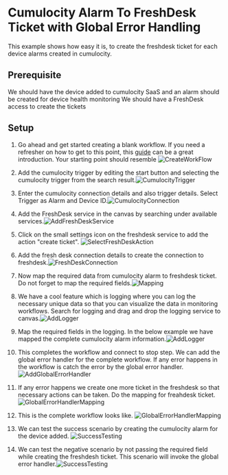 # Cumulocity Alarm To FreshDesk Ticket with Global Error Handling

This example shows how easy it is,  to create the freshdesk ticket for each device alarms created in cumulocity.

## Prerequisite
We should have the device added to cumulocity SaaS and an alarm should be created for device health monitoring
We should have a FreshDesk access to create the tickets


## Setup

1. Go ahead and get started creating a blank workflow. If you need a refresher on how to get to this point, this [guide](https://docs.webmethods.io/workflow-building-blocks/creating-first-workflow) can be a great introduction. Your starting point should resemble ![CreateWorkFlow](https://github.com/maam1/webmethodsio-examples/blob/master/cumulocitytofreshdesk/CreateNewWorkflow.PNG)

2.  Add the cumulocity trigger by editing the start button and selecting the cumulocity trigger from the search result.![CumulocityTrigger](https://github.com/maam1/webmethodsio-examples/blob/master/cumulocitytofreshdesk/CumulocityTrigger.PNG)

3.  Enter the cumulocity connection details and also trigger details. Select Trigger as Alarm and Device ID.![CumulocityConnection](
https://github.com/maam1/webmethodsio-examples/blob/master/cumulocitytofreshdesk/CumulocityConnection.PNG)

4.  Add the FreshDesk service in the canvas by searching under available services.![AddFreshDeskService](https://github.com/maam1/webmethodsio-examples/blob/master/cumulocitytofreshdesk/AddFreshDeskService.PNG)

5.  Click on the small settings icon on the freshdesk service to add the action "create ticket". ![SelectFreshDeskAction](https://github.com/maam1/webmethodsio-examples/blob/master/cumulocitytofreshdesk/SelectFreshDeskAction.PNG)

6.  Add the fresh desk connection details to create the connection to freshdesk.![FreshDeskConnection](https://github.com/maam1/webmethodsio-examples/blob/master/cumulocitytofreshdesk/FreshDeskConnection.PNG)

7. Now map the required data from cumulocity alarm to freshdesk ticket. Do not forget to map the required fields.![Mapping](https://github.com/maam1/webmethodsio-examples/blob/master/cumulocitytofreshdesk/Mapping.PNG)

8.  We have a cool feature which is logging where you can log the necessary unique data so that you can visualize the data in monitoring workflows. Search for logging and drag and drop the logging service to canvas.![AddLogger](https://github.com/maam1/webmethodsio-examples/blob/master/cumulocitytofreshdesk/AddLogger.PNG)

9.  Map the required fields in the logging. In the below example we have mapped the complete cumulocity alarm information.![AddLogger](https://github.com/maam1/webmethodsio-examples/blob/master/cumulocitytofreshdesk/LoggerMapping.PNG)

10. This completes the workflow and connect to stop step. We can add the global error handler for the complete workflow. If any error happens in the workflow is catch the error by the global error handler.![AddGlobalErrorHandler](https://github.com/maam1/webmethodsio-examples/blob/master/cumulocitytofreshdesk/AddGlobalErrorHandler.PNG)

11. If any error happens we  create one more ticket in the freshdesk so that necessary actions can be taken. Do the mapping for freahdesk ticket.![GlobalErrorHandlerMapping](https://github.com/maam1/webmethodsio-examples/blob/master/cumulocitytofreshdesk/GlobalErrorHandlerMapping.PNG)

12. This is the complete workflow looks like. ![GlobalErrorHandlerMapping](https://github.com/maam1/webmethodsio-examples/blob/master/cumulocitytofreshdesk/CompleteWorkFlow.PNG) 

13. We can test the success scenario by creating the cumulocity alarm for the device added. ![SuccessTesting](
https://github.com/maam1/webmethodsio-examples/blob/master/cumulocitytofreshdesk/SuccessTesting.PNG)

14. We can test the negative scenario by not passing the required field while creating the freshdesh ticket. This scenario will invoke the global error handler.![SuccessTesting](https://github.com/maam1/webmethodsio-examples/blob/master/cumulocitytofreshdesk/ErrorTesting.PNG)

